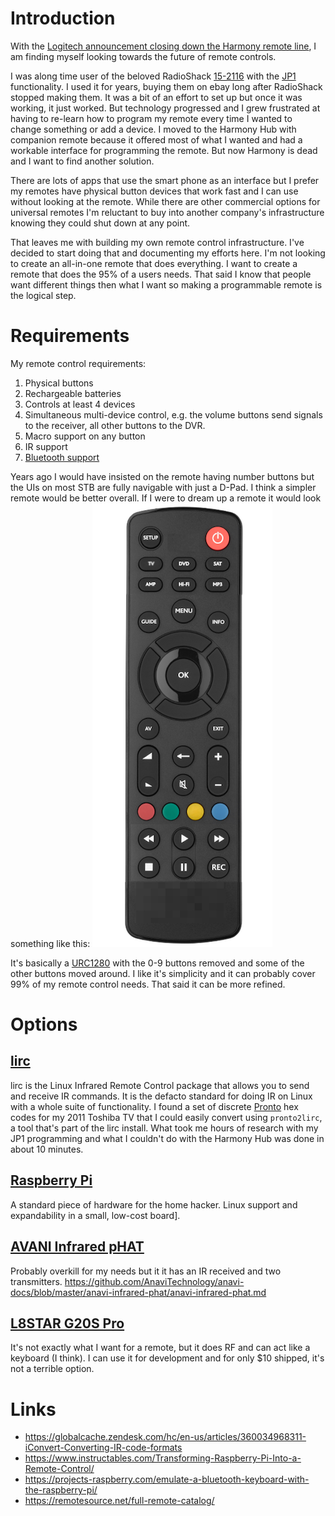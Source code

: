 # Introduction

With the [Logitech announcement closing down the Harmony remote line](https://www.theverge.com/2021/4/10/22377015/logitech-discontinues-harmony-universal-remotes), I am finding myself looking towards the future of remote controls.  

I was along time user of the beloved RadioShack [15-2116](https://www.mythtv.org/wiki/RadioShack_15-2116_Universal_Remote) with the [JP1](https://en.wikipedia.org/wiki/JP1_remote) functionality.  I used it for years, buying them on ebay long after RadioShack stopped making them.  It was a bit of an effort to set up but once it was working, it just worked.  But technology progressed and I grew frustrated at having to re-learn how to program my remote every time I wanted to change something or add a device.  I moved to the Harmony Hub with companion remote because it offered most of what I wanted and had a workable interface for programming the remote.  But now Harmony is dead and I want to find another solution.

There are lots of apps that use the smart phone as an interface but I prefer my remotes have physical button devices that work fast and I can use without looking at the remote.  While there are other commercial options for universal remotes I'm reluctant to buy into another company's infrastructure knowing they could shut down at any point. 

That leaves me with building my own remote control infrastructure.  I've decided to start doing that and documenting my efforts here.  I'm not looking to create an all-in-one remote that does everything.  I want to create a remote that does the 95% of a users needs.  That said I know that people want different things then what I want so making a programmable remote is the logical step.

# Requirements

My remote control requirements:

1. Physical buttons
1. Rechargeable batteries
1. Controls at least 4 devices
1. Simultaneous multi-device control, e.g. the volume buttons send signals to the receiver, all other buttons to the DVR.
1. Macro support on any button
1. IR support
1. [Bluetooth support](https://projects-raspberry.com/emulate-a-bluetooth-keyboard-with-the-raspberry-pi/)

Years ago I would have insisted on the remote having number buttons but the UIs on most STB are fully navigable with just a D-Pad.  I think a simpler remote would be better overall.  If I were to dream up a remote it would look something like this:
![](example_remote.png)

It's basically a [URC1280](https://www.oneforall.com/universal-remotes/urc-1280-contour-8#/step-1) with the 0-9 buttons removed and some of the other buttons moved around.  I like it's simplicity and it can probably cover 99% of my remote control needs.  That said it can be more refined.

# Options

## [lirc](https://www.lirc.org/)

lirc is the Linux Infrared Remote Control package that allows you to send and receive IR commands.  It is the defacto standard for doing IR on Linux with a whole suite of functionality.  I found a set of discrete [Pronto](https://www.mythtv.org/wiki/Philips_Pronto) hex codes for my 2011 Toshiba TV that I could easily convert using `pronto2lirc`, a tool that's part of the lirc install.  What took me hours of research with my JP1 programming and what I couldn't do with the Harmony Hub was done in about 10 minutes.

## [Raspberry Pi](https://www.raspberrypi.org/)

A standard piece of hardware for the home hacker.  Linux support and expandability in a small, low-cost board].

## [AVANI Infrared pHAT](https://www.crowdsupply.com/anavi-technology/infrared-phat)

Probably overkill for my needs but it it has an IR received and two transmitters.
https://github.com/AnaviTechnology/anavi-docs/blob/master/anavi-infrared-phat/anavi-infrared-phat.md

## [L8STAR G20S Pro](https://www.aliexpress.com/item/1005001714763038.html) 

It's not exactly what I want for a remote, but it does RF and can act like a keyboard (I think).  I can use it for development and for only $10 shipped, it's not a terrible option.

# Links
* https://globalcache.zendesk.com/hc/en-us/articles/360034968311-iConvert-Converting-IR-code-formats
* https://www.instructables.com/Transforming-Raspberry-Pi-Into-a-Remote-Control/
* https://projects-raspberry.com/emulate-a-bluetooth-keyboard-with-the-raspberry-pi/
* https://remotesource.net/full-remote-catalog/

